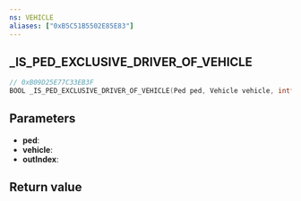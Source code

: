 ```yaml
---
ns: VEHICLE
aliases: ["0xB5C51B5502E85E83"]
---
```

## _IS_PED_EXCLUSIVE_DRIVER_OF_VEHICLE

```c
// 0xB09D25E77C33EB3F
BOOL _IS_PED_EXCLUSIVE_DRIVER_OF_VEHICLE(Ped ped, Vehicle vehicle, int* outIndex);
```


## Parameters
* **ped**: 
* **vehicle**: 
* **outIndex**: 

## Return value
